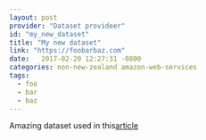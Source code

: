```yaml
---
layout: post
provider: "Dataset provideer"
id: "my_new_dataset"
title: "My new dataset"
link: "https://foobarbaz.com"
date:   2017-02-20 12:27:31 -0800
categories: non-new-zealand amazon-web-services
tags:
  - foo
  - bar
  - baz
---
```


Amazing dataset used in this[article](https://www.google.com)
